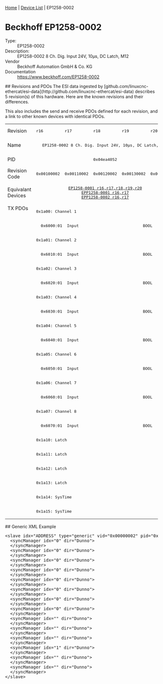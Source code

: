 <div class="nav"><a href="/esi-data">Home</a> | <a href="/esi-data/devices">Device List</a> | EP1258-0002</div>

#  Beckhoff EP1258-0002

<dl>
  <dt>Type:</dt><dd>EP1258-0002</dd>
  <dt>Description:</dt><dd>EP1258-0002 8 Ch. Dig. Input 24V, 10µs, DC Latch, M12</dd>
  <dt>Vendor</dt><dd>Beckhoff Automation GmbH & Co. KG</dd>
  <dt>Documentation</dt><dd><a href="https://www.beckhoff.com/EP1258-0002">https://www.beckhoff.com/EP1258-0002</a></dd>
</dl>
## Revisions and PDOs
The ESI data ingested by [github.com/linuxcnc-ethercat/esi-data](http://github.com/linuxcnc-ethercat/esi-data) describes 5 revision(s) of this hardware.  Here are the known revisions and their differences.

This also includes the send and receive PDOs defined for each revision, and a link to other known devices with identical PDOs.

<table>
<tr >
<td class="first">Revision</td>
<td ><pre>r16</pre></td>
<td ><pre>r17</pre></td>
<td ><pre>r18</pre></td>
<td ><pre>r19</pre></td>
<td ><pre>r20</pre></td>
</tr>
<tr >
<td class="first">Name</td>
<td  colspan=5 align="center"><pre>EP1258-0002 8 Ch. Dig. Input 24V, 10µs, DC Latch, M12</pre></td>
</tr>
<tr >
<td class="first">PID</td>
<td  colspan=5 align="center"><pre>0x04ea4052</pre></td>
</tr>
<tr >
<td class="first">Revision Code</td>
<td ><pre>0x00100002</pre></td>
<td ><pre>0x00110002</pre></td>
<td ><pre>0x00120002</pre></td>
<td ><pre>0x00130002</pre></td>
<td ><pre>0x00140002</pre></td>
</tr>
<tr >
<td class="first">Equivalant Devices</td>
<td  colspan=5 align="center"><pre><a href="EP1258-0001">EP1258-0001 r16,r17,r18,r19,r20</a><br/><a href="EPP1258-0001">EPP1258-0001 r16,r17</a><br/><a href="EPP1258-0002">EPP1258-0002 r16,r17</a></pre></td>
</tr>
<tr class="txpdo pdosection">
<td class="first" rowspan=22 valign=top>TX PDOs</td>
<td colspan=5 align="left"><pre>0x1a00: Channel 1</pre></td>
<td></td>
</tr>
<tr class="txpdo">
<td  colspan=5 align="left"><pre>  0x6000:01  Input                           BOOL</pre></td>
</tr>
<tr class="txpdo pdosection">
<td  colspan=5 align="left"><pre>0x1a01: Channel 2</pre></td>
</tr>
<tr class="txpdo">
<td  colspan=5 align="left"><pre>  0x6010:01  Input                           BOOL</pre></td>
</tr>
<tr class="txpdo pdosection">
<td  colspan=5 align="left"><pre>0x1a02: Channel 3</pre></td>
</tr>
<tr class="txpdo">
<td  colspan=5 align="left"><pre>  0x6020:01  Input                           BOOL</pre></td>
</tr>
<tr class="txpdo pdosection">
<td  colspan=5 align="left"><pre>0x1a03: Channel 4</pre></td>
</tr>
<tr class="txpdo">
<td  colspan=5 align="left"><pre>  0x6030:01  Input                           BOOL</pre></td>
</tr>
<tr class="txpdo pdosection">
<td  colspan=5 align="left"><pre>0x1a04: Channel 5</pre></td>
</tr>
<tr class="txpdo">
<td  colspan=5 align="left"><pre>  0x6040:01  Input                           BOOL</pre></td>
</tr>
<tr class="txpdo pdosection">
<td  colspan=5 align="left"><pre>0x1a05: Channel 6</pre></td>
</tr>
<tr class="txpdo">
<td  colspan=5 align="left"><pre>  0x6050:01  Input                           BOOL</pre></td>
</tr>
<tr class="txpdo pdosection">
<td  colspan=5 align="left"><pre>0x1a06: Channel 7</pre></td>
</tr>
<tr class="txpdo">
<td  colspan=5 align="left"><pre>  0x6060:01  Input                           BOOL</pre></td>
</tr>
<tr class="txpdo pdosection">
<td  colspan=5 align="left"><pre>0x1a07: Channel 8</pre></td>
</tr>
<tr class="txpdo">
<td  colspan=5 align="left"><pre>  0x6070:01  Input                           BOOL</pre></td>
</tr>
<tr class="txpdo pdosection">
<td  colspan=5 align="left"><pre>0x1a10: Latch</pre></td>
</tr>
<tr class="txpdo pdosection">
<td  colspan=5 align="left"><pre>0x1a11: Latch</pre></td>
</tr>
<tr class="txpdo pdosection">
<td  colspan=5 align="left"><pre>0x1a12: Latch</pre></td>
</tr>
<tr class="txpdo pdosection">
<td  colspan=5 align="left"><pre>0x1a13: Latch</pre></td>
</tr>
<tr class="txpdo pdosection">
<td  colspan=5 align="left"><pre>0x1a14: SysTime</pre></td>
</tr>
<tr class="txpdo pdosection">
<td  colspan=5 align="left"><pre>0x1a15: SysTime</pre></td>
</tr>
</table>
## Generic XML Example
<pre class="xml">
&lt;slave idx="ADDRESS" type="generic" vid="0x00000002" pid="0x04ea4052" configPdos="true"&gt;
  &lt;syncManager idx="0" dir="Dunno"&gt;
  &lt;/syncManager&gt;
  &lt;syncManager idx="0" dir="Dunno"&gt;
  &lt;/syncManager&gt;
  &lt;syncManager idx="0" dir="Dunno"&gt;
  &lt;/syncManager&gt;
  &lt;syncManager idx="0" dir="Dunno"&gt;
  &lt;/syncManager&gt;
  &lt;syncManager idx="0" dir="Dunno"&gt;
  &lt;/syncManager&gt;
  &lt;syncManager idx="0" dir="Dunno"&gt;
  &lt;/syncManager&gt;
  &lt;syncManager idx="0" dir="Dunno"&gt;
  &lt;/syncManager&gt;
  &lt;syncManager idx="0" dir="Dunno"&gt;
  &lt;/syncManager&gt;
  &lt;syncManager idx="" dir="Dunno"&gt;
  &lt;/syncManager&gt;
  &lt;syncManager idx="" dir="Dunno"&gt;
  &lt;/syncManager&gt;
  &lt;syncManager idx="" dir="Dunno"&gt;
  &lt;/syncManager&gt;
  &lt;syncManager idx="1" dir="Dunno"&gt;
  &lt;/syncManager&gt;
  &lt;syncManager idx="" dir="Dunno"&gt;
  &lt;/syncManager&gt;
  &lt;syncManager idx="" dir="Dunno"&gt;
  &lt;/syncManager&gt;
&lt;/slave&gt;
</pre>
